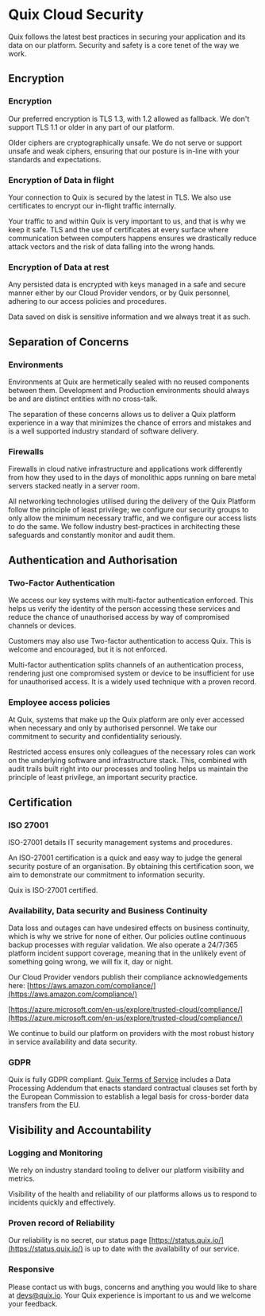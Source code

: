 # Quix Cloud Security

Quix follows the latest best practices in securing your application and its data on our platform. Security and safety is a core tenet of the way we work.


## Encryption

### Encryption

Our preferred encryption is TLS 1.3, with 1.2 allowed as fallback. We don't support TLS 1.1 or older in any part of our platform.

Older ciphers are cryptographically unsafe. We do not serve or support unsafe and weak ciphers, ensuring that our posture is in-line with your standards and expectations.

### Encryption of Data in flight

Your connection to Quix is secured by the latest in TLS. We also use certificates to encrypt our in-flight traffic internally.

Your traffic to and within Quix is very important to us, and that is why we keep it safe. TLS and the use of certificates at every surface where communication between computers happens ensures we drastically reduce attack vectors and the risk of data falling into the wrong hands.

### Encryption of Data at rest

Any persisted data is encrypted with keys managed in a safe and secure manner either by our Cloud Provider vendors, or by Quix personnel, adhering to our access policies and procedures.

Data saved on disk is sensitive information and we always treat it as such.


## Separation of Concerns

### Environments

Environments at Quix are hermetically sealed with no reused components between them. Development and Production environments should always be and are distinct entities with no cross-talk.

The separation of these concerns allows us to deliver a Quix platform experience in a way that minimizes the chance of errors and mistakes and is a well supported industry standard of software delivery.

### Firewalls

Firewalls in cloud native infrastructure and applications work differently from how they used to in the days of monolithic apps running on bare metal servers stacked neatly in a server room.

All networking technologies utilised during the delivery of the Quix Platform follow the principle of least privilege; we configure our security groups to only allow the minimum necessary traffic, and we configure our access lists to do the same. We follow industry best-practices in architecting these safeguards and constantly monitor and audit them.

## Authentication and Authorisation

### Two-Factor Authentication

We access our key systems with multi-factor authentication enforced. This helps us verify the identity of the person accessing these services and reduce the chance of unauthorised access by way of compromised channels or devices.

Customers may also use Two-factor authentication to access Quix. This is welcome and encouraged, but it is not enforced.

Multi-factor authentication splits channels of an authentication process, rendering just one compromised system or device to be insufficient for use for unauthorised access. It is a widely used technique with a proven record.

### Employee access policies

At Quix, systems that make up the Quix platform are only ever accessed when necessary and only by authorised personnel. We take our commitment to security and confidentiality seriously.

Restricted access ensures only colleagues of the necessary roles can work on the underlying software and infrastructure stack. This, combined with audit trails built right into our processes and tooling helps us maintain the principle of least privilege, an important security practice.

## Certification

### ISO 27001

ISO-27001 details IT security management systems and procedures. 

An ISO-27001 certification is a quick and easy way to judge the general security posture of an organisation. By obtaining this certification soon, we aim to demonstrate our commitment to information security.

Quix is ISO-27001 certified.

### Availability, Data security and Business Continuity

Data loss and outages can have undesired effects on business continuity, which is why we strive for none of either. Our policies outline continuous backup processes with regular validation. We also operate a 24/7/365 platform incident support coverage, meaning that in the unlikely event of something going wrong, we will fix it, day or night.

Our Cloud Provider vendors publish their compliance acknowledgements here: [https://aws.amazon.com/compliance/](https://aws.amazon.com/compliance/)

[https://azure.microsoft.com/en-us/explore/trusted-cloud/compliance/](https://azure.microsoft.com/en-us/explore/trusted-cloud/compliance/)

We continue to build our platform on providers with the most robust history in service availability and data security.

### GDPR

Quix is fully GDPR compliant. [Quix Terms of Service](https://docs.google.com/document/d/e/2PACX-1vQR2soH_l6G9uZqm-aSScC-waD3TcrGYh2fFZYOtCTqGZWfj_aes4Y-GwxszRijRQ/pub) includes a Data Processing Addendum that enacts standard contractual clauses set forth by the European Commission to establish a legal basis for cross-border data transfers from the EU.

## Visibility and Accountability

### Logging and Monitoring

We rely on industry standard tooling to deliver our platform visibility and metrics.

Visibility of the health and reliability of our platforms allows us to respond to incidents quickly and effectively.

### Proven record of Reliability

Our reliability is no secret, our status page [https://status.quix.io/](https://status.quix.io/) is up to date with the availability of our service.

### Responsive

Please contact us with bugs, concerns and anything you would like to share at [devs@quix.io](mailto:devs@quix.io). Your Quix experience is important to us and we welcome your feedback.